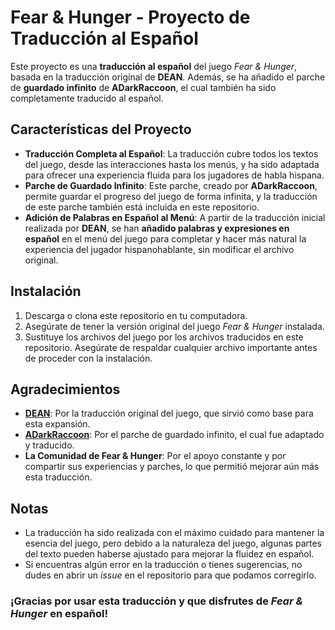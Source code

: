 # Fear & Hunger - Proyecto de Traducción al Español

Este proyecto es una **traducción al español** del juego _Fear & Hunger_, basada en la traducción original de **DEAN**. Además, se ha añadido el parche de **guardado infinito** de **ADarkRaccoon**, el cual también ha sido completamente traducido al español.

## Características del Proyecto

- **Traducción Completa al Español**: La traducción cubre todos los textos del juego, desde las interacciones hasta los menús, y ha sido adaptada para ofrecer una experiencia fluida para los jugadores de habla hispana.
- **Parche de Guardado Infinito**: Este parche, creado por **ADarkRaccoon**, permite guardar el progreso del juego de forma infinita, y la traducción de este parche también está incluida en este repositorio.
- **Adición de Palabras en Español al Menú**: A partir de la traducción inicial realizada por **DEAN**, se han **añadido palabras y expresiones en español** en el menú del juego para completar y hacer más natural la experiencia del jugador hispanohablante, sin modificar el archivo original.

## Instalación

1. Descarga o clona este repositorio en tu computadora.
2. Asegúrate de tener la versión original del juego _Fear & Hunger_ instalada.
3. Sustituye los archivos del juego por los archivos traducidos en este repositorio. Asegúrate de respaldar cualquier archivo importante antes de proceder con la instalación.

## Agradecimientos

- [**DEAN**](https://x.com/Dean_DPR): Por la traducción original del juego, que sirvió como base para esta expansión.
- [**ADarkRaccoon**](https://x.com/ADarkRaccoon): Por el parche de guardado infinito, el cual fue adaptado y traducido.
- **La Comunidad de Fear & Hunger**: Por el apoyo constante y por compartir sus experiencias y parches, lo que permitió mejorar aún más esta traducción.

## Notas

- La traducción ha sido realizada con el máximo cuidado para mantener la esencia del juego, pero debido a la naturaleza del juego, algunas partes del texto pueden haberse ajustado para mejorar la fluidez en español.
- Si encuentras algún error en la traducción o tienes sugerencias, no dudes en abrir un _issue_ en el repositorio para que podamos corregirlo.

### ¡Gracias por usar esta traducción y que disfrutes de _Fear & Hunger_ en español!
